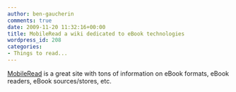 ```yaml
---
author: ben-gaucherin
comments: true
date: 2009-11-20 11:32:16+00:00
title: MobileRead a wiki dedicated to eBook technologies
wordpress_id: 208
categories:
- Things to read...
---
```


[MobileRead](http://wiki.mobileread.com/wiki/Main_Page) is a great site with tons of information on eBook formats, eBook readers, eBook sources/stores, etc.
